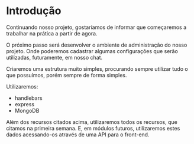 # Introdução

Continuando nosso projeto, gostaríamos de informar que começaremos a trabalhar na prática a partir de agora.

O próximo passo será desenvolver o ambiente de administração do nosso projeto. Onde poderemos cadastrar algumas configurações que serão utilizadas, futuramente, em nosso chat.

Criaremos uma estrutura muito simples, procurando sempre utilizar tudo o que possuímos, porém sempre de forma simples.

Utilizaremos:

* handlebars
* express
* MongoDB

Além dos recursos citados acima, utilizaremos todos os recursos, que citamos na primeira semana. E, em módulos futuros, utilizaremos estes dados acessando-os através de uma API para o front-end.